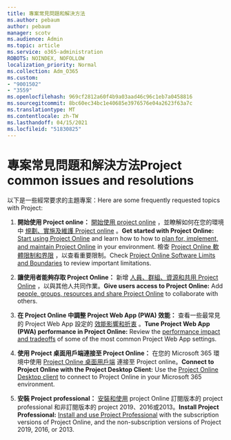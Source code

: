 ```yaml
---
title: 專案常見問題和解決方法
ms.author: pebaum
author: pebaum
manager: scotv
ms.audience: Admin
ms.topic: article
ms.service: o365-administration
ROBOTS: NOINDEX, NOFOLLOW
localization_priority: Normal
ms.collection: Adm_O365
ms.custom:
- "9001502"
- "3559"
ms.openlocfilehash: 969cf2812a60f4b9a03aad46c96c1eb7a0458816
ms.sourcegitcommit: 8bc60ec34bc1e40685e3976576e04a2623f63a7c
ms.translationtype: MT
ms.contentlocale: zh-TW
ms.lasthandoff: 04/15/2021
ms.locfileid: "51830825"
---
```

# <a name="project-common-issues-and-resolutions"></a><span data-ttu-id="537c4-102">專案常見問題和解決方法</span><span class="sxs-lookup"><span data-stu-id="537c4-102">Project common issues and resolutions</span></span>

<span data-ttu-id="537c4-103">以下是一些經常要求的主題專案：</span><span class="sxs-lookup"><span data-stu-id="537c4-103">Here are some frequently requested topics with Project:</span></span>

1. <span data-ttu-id="537c4-104">**開始使用 Project online：**  [開始使用 project online](https://docs.microsoft.com/ProjectOnline/get-started-with-project-online) ，並瞭解如何在您的環境中 [規劃、實施及維護 Project online](https://docs.microsoft.com/projectonline/project-online) 。</span><span class="sxs-lookup"><span data-stu-id="537c4-104">**Get started with Project Online:**  [Start using Project Online](https://docs.microsoft.com/ProjectOnline/get-started-with-project-online) and learn how to how to [plan for, implement, and maintain Project Online](https://docs.microsoft.com/projectonline/project-online) in your environment.</span></span> <span data-ttu-id="537c4-105">檢查 [Project Online 軟體限制和界限](https://docs.microsoft.com/ProjectOnline/project-online-software-boundaries-and-limits) ，以查看重要限制。</span><span class="sxs-lookup"><span data-stu-id="537c4-105">Check [Project Online Software Limits and Boundaries](https://docs.microsoft.com/ProjectOnline/project-online-software-boundaries-and-limits) to review important limitations.</span></span>

2. <span data-ttu-id="537c4-106">**讓使用者能夠存取 Project Online：** 新增 [人員、群組、資源和共用 Project Online](https://docs.microsoft.com/projectonline/step-2-add-people-to-project-online) ，以與其他人共同作業。</span><span class="sxs-lookup"><span data-stu-id="537c4-106">**Give users access to Project Online:** Add [people, groups, resources and share Project Online](https://docs.microsoft.com/projectonline/step-2-add-people-to-project-online) to collaborate with others.</span></span> 

3. <span data-ttu-id="537c4-107">**在 Project Online 中調整 Project Web App (PWA) 效能：** 查看一些最常見的 Project Web App 設定的 [效能影響和折衷](https://docs.microsoft.com/projectonline/tune-project-online-performance) 。</span><span class="sxs-lookup"><span data-stu-id="537c4-107">**Tune Project Web App (PWA) performance in Project Online:** Review the [performance impact and tradeoffs](https://docs.microsoft.com/projectonline/tune-project-online-performance) of some of the most common Project Web App settings.</span></span>

4. <span data-ttu-id="537c4-108">**使用 Project 桌面用戶端連接至 Project Online：** 在您的 Microsoft 365 環境中使用 [Project Online 桌面用戶端](https://docs.microsoft.com/projectonline/connect-to-project-online-with-the-project-online-desktop-client) 連接至 Project online。</span><span class="sxs-lookup"><span data-stu-id="537c4-108">**Connect to Project Online with the Project Desktop Client:** Use the [Project Online Desktop client](https://docs.microsoft.com/projectonline/connect-to-project-online-with-the-project-online-desktop-client) to connect to Project Online in your Microsoft 365 environment.</span></span> 

5. <span data-ttu-id="537c4-109">**安裝 Project professional：** [安裝和使用](https://support.office.com/article/install-project-7059249b-d9fe-4d61-ab96-5c5bf435f281) project Online 訂閱版本的 project professional 和非訂閱版本的 project 2019、2016或2013。</span><span class="sxs-lookup"><span data-stu-id="537c4-109">**Install Project Professional:** [Install and use Project Professional](https://support.office.com/article/install-project-7059249b-d9fe-4d61-ab96-5c5bf435f281) with the subscription versions of Project Online, and the non-subscription versions of Project 2019, 2016, or 2013.</span></span>

